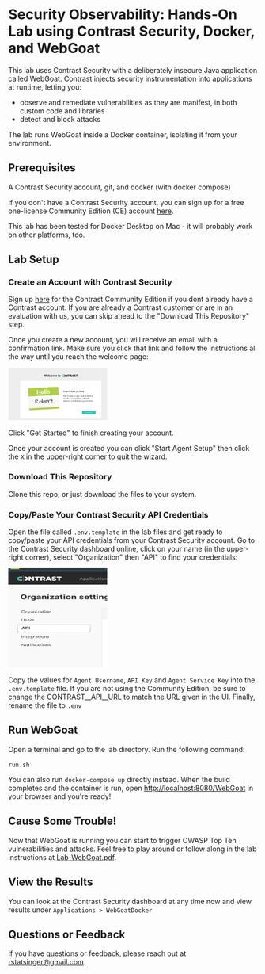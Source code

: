 
# Security Observability: Hands-On Lab using Contrast Security, Docker, and WebGoat

This lab uses Contrast Security with a deliberately insecure Java application called WebGoat. Contrast injects security instrumentation into applications at runtime, letting you:

- observe and remediate vulnerabilities as they are manifest, in both custom code and libraries
- detect and block attacks

The lab runs WebGoat inside a Docker container, isolating it from your environment.

## Prerequisites

A Contrast Security account, git, and docker (with docker compose)

If you don't have a Contrast Security account, you can sign up for a free one-license Community Edition (CE) account [here](https://bit.ly/341PrFu). 

This lab has been tested for Docker Desktop on Mac - it will probably work on other platforms, too.

## Lab Setup

### Create an Account with Contrast Security

Sign up [here](https://bit.ly/341PrFu) for the Contrast Community Edition if you dont already have a Contrast account. If you are already a Contrast customer or are in an evaluation with us, you can skip ahead to the "Download This Repository" step.

Once you create a new account, you will receive an email with a confirmation link. Make sure you click that link and follow the instructions all the way until you reach the welcome page:

<img src="img/CESetup4.png" width=200px />

Click "Get Started" to finish creating your account.

Once your account is created you can click "Start Agent Setup" then click the `X` in the upper-right corner to quit the wizard.

### Download This Repository

Clone this repo, or just download the files to your system.

### Copy/Paste Your Contrast Security API Credentials

Open the file called `.env.template` in the lab files and get ready to copy/paste your API credentials from your Contrast Security account. Go to the Contrast Security dashboard online, click on your name (in the upper-right corner), select "Organization" then "API" to find your credentials:

<img src="img/OrgAPI.png" height=200px width=200px />

Copy the values for `Agent Username`, `API Key` and `Agent Service Key` into the `.env.template` file. If you are not using the Community Edition, be sure to change the CONTRAST__API__URL to match the URL given in the UI.  Finally, rename the file to `.env`

## Run WebGoat

Open a terminal and go to the lab directory. Run the following command:

```
run.sh
```

You can also run `docker-compose up` directly instead. When the build completes and the container is run, open [http://localhost:8080/WebGoat](http://localhost:8080/WebGoat) in your browser and you're ready!

## Cause Some Trouble!

Now that WebGoat is running you can start to trigger OWASP Top Ten vulnerabilities and attacks. Feel free to play around or follow along in the lab instructions at [Lab-WebGoat.pdf](Lab-WebGoat.pdf).

## View the Results

You can look at the Contrast Security dashboard at any time now and view results under `Applications > WebGoatDocker`

## Questions or Feedback

If you have questions or feedback, please reach out at [rstatsinger@gmail.com](mailto:rstatsinger@gmail.com).
